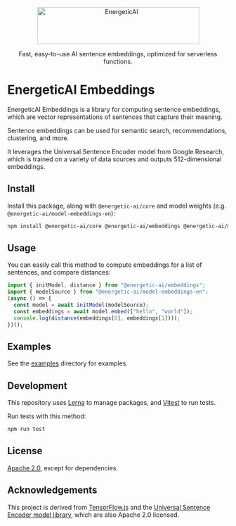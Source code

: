 <p align="center">
  <img src="https://raw.githubusercontent.com/realworldprivacy/energetic-ai/main/logo.png" alt="EnergeticAI" width="369" height="84">
</p>

<p align="center">Fast, easy-to-use AI sentence embeddings, optimized for serverless functions.</p>

# EnergeticAI Embeddings

EnergeticAI Embeddings is a library for computing sentence embeddings, which are vector representations of sentences that capture their meaning.

Sentence embeddings can be used for semantic search, recommendations, clustering, and more.

It leverages the Universal Sentence Encoder model from Google Research, which is trained on a variety of data sources and outputs 512-dimensional embeddings.

## Install

Install this package, along with `@energetic-ai/core` and model weights (e.g. `@energetic-ai/model-embeddings-en`):

```bash
npm install @energetic-ai/core @energetic-ai/embeddings @energetic-ai/model-embeddings-en
```

## Usage

You can easily call this method to compute embeddings for a list of sentences, and compare distances:

```js
import { initModel, distance } from "@energetic-ai/embeddings";
import { modelSource } from "@energetic-ai/model-embeddings-en";
(async () => {
  const model = await initModel(modelSource);
  const embeddings = await model.embed(["hello", "world"]);
  console.log(distance(embeddings[0], embeddings[1])));
})();
```

## Examples

See the [examples](../../examples) directory for examples.

## Development

This repository uses [Lerna](https://lerna.js.org/) to manage packages, and [Vitest](https://vitest.dev/) to run tests.

Run tests with this method:

```bash
npm run test
```

## License

[Apache 2.0](LICENSE), except for dependencies.

## Acknowledgements

This project is derived from [TensorFlow.js](https://github.com/tensorflow/tfjs) and the [Universal Sentence Encoder model library](https://github.com/tensorflow/tfjs-models), which are also Apache 2.0 licensed.
